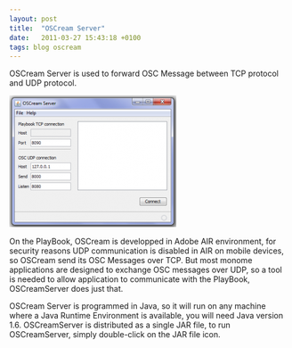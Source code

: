```yaml
---
layout: post
title:  "OSCream Server"
date:   2011-03-27 15:43:18 +0100
tags: blog oscream
---
```

OSCream Server is used to forward OSC Message between TCP protocol and UDP protocol.

![OSCreamServer 1.0 on Windows 7](/assets/OSCreamServer.png)

On the PlayBook, OSCream is developped in Adobe AIR environment, for security reasons UDP communication is disabled in AIR on mobile devices, so OSCream send its OSC Messages over TCP. But most monome applications are designed to exchange OSC messages over UDP, so a tool is needed to allow application to communicate with the PlayBook, OSCreamServer does just that.

OSCream Server is programmed in Java, so it will run on any machine where a Java Runtime Environment is available, you will need Java version 1.6. OSCreamServer is distributed as a single JAR file, to run OSCreamServer, simply double-click on the JAR file icon.